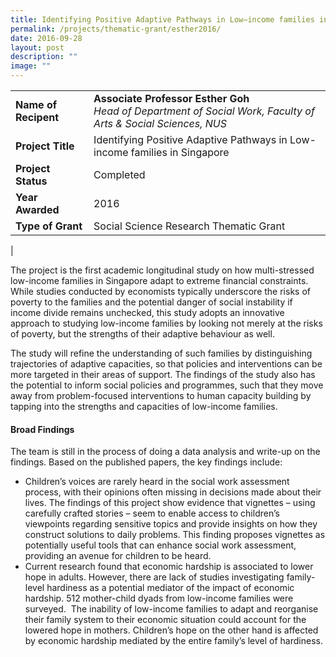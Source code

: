 ```yaml
---
title: Identifying Positive Adaptive Pathways in Low–income families in Singapore
permalink: /projects/thematic-grant/esther2016/
date: 2016-09-28
layout: post
description: ""
image: ""
---
```


|  |  |
|---|---|
| **Name of Recipent** | **Associate Professor Esther Goh**<br>_Head of Department of Social Work, Faculty of Arts & Social Sciences, NUS_ |
| **Project Title** | Identifying Positive Adaptive Pathways in Low-income families in Singapore |
| **Project Status** | Completed |
| **Year Awarded** | 2016 |
| **Type of Grant** | Social Science Research Thematic Grant |
|

The project is the first academic longitudinal study on how multi-stressed low-income families in Singapore adapt to extreme financial constraints. While studies conducted by economists typically underscore the risks of poverty to the families and the potential danger of social instability if income divide remains unchecked, this study adopts an innovative approach to studying low-income families by looking not merely at the risks of poverty, but the strengths of their adaptive behaviour as well.

The study will refine the understanding of such families by distinguishing trajectories of adaptive capacities, so that policies and interventions can be more targeted in their areas of support. The findings of the study also has the potential to inform social policies and programmes, such that they move away from problem-focused interventions to human capacity building by tapping into the strengths and capacities of low-income families.

#### **Broad Findings**
The team is still in the process of doing a data analysis and write-up on the findings. Based on the published papers, the key findings include:

*   Children’s voices are rarely heard in the social work assessment process, with their opinions often missing in decisions made about their lives. The findings of this project show evidence that vignettes – using carefully crafted stories – seem to enable access to children’s viewpoints regarding sensitive topics and provide insights on how they construct solutions to daily problems. This finding proposes vignettes as potentially useful tools that can enhance social work assessment, providing an avenue for children to be heard.
*   Current research found that economic hardship is associated to lower hope in adults. However, there are lack of studies investigating family-level hardiness as a potential mediator of the impact of economic hardship. 512 mother-child dyads from low-income families were surveyed.  The inability of low-income families to adapt and reorganise their family system to their economic situation could account for the lowered hope in mothers. Children’s hope on the other hand is affected by economic hardship mediated by the entire family’s level of hardiness.